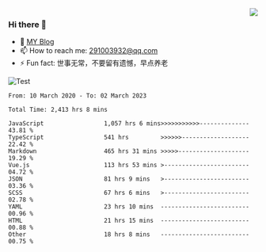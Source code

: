 <img align='right' src='https://github-readme-stats.vercel.app/api?username=niaogege&show_icons=true&theme=radical'/>

### Hi there 👋

- 🌱 [MY Blog](https://bythewayer.com/)
- 📫 How to reach me: 291003932@qq.com
- ⚡ Fun fact:  世事无常，不要留有遗憾，早点养老

![Test](https://github-readme-stats.vercel.app/api/top-langs/?username=niaogege&layout=compact)

<!--START_SECTION:waka-->

```text
From: 10 March 2020 - To: 02 March 2023

Total Time: 2,413 hrs 8 mins

JavaScript                 1,057 hrs 6 mins>>>>>>>>>>>--------------   43.81 %
TypeScript                 541 hrs         >>>>>>-------------------   22.42 %
Markdown                   465 hrs 31 mins >>>>>--------------------   19.29 %
Vue.js                     113 hrs 53 mins >------------------------   04.72 %
JSON                       81 hrs 9 mins   >------------------------   03.36 %
SCSS                       67 hrs 6 mins   >------------------------   02.78 %
YAML                       23 hrs 10 mins  -------------------------   00.96 %
HTML                       21 hrs 15 mins  -------------------------   00.88 %
Other                      18 hrs 8 mins   -------------------------   00.75 %
```

<!--END_SECTION:waka-->
